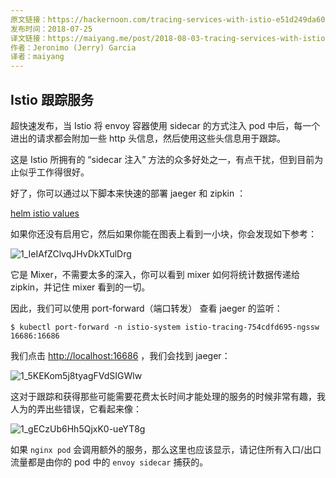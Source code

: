 ```yaml
---
原文链接：https://hackernoon.com/tracing-services-with-istio-e51d249da60c
发布时间：2018-07-25
译文链接：https://maiyang.me/post/2018-08-03-tracing-services-with-istio/
作者：Jeronimo (Jerry) Garcia
译者：maiyang
---
```


## Istio 跟踪服务

超快速发布，当 Istio 将 envoy 容器使用 sidecar 的方式注入 pod 中后，每一个进出的请求都会附加一些 http 头信息，然后使用这些头信息用于跟踪。

这是 Istio 所拥有的 “sidecar 注入” 方法的众多好处之一，有点干扰，但到目前为止似乎工作得很好。

好了，你可以通过以下脚本来快速的部署 jaeger 和 zipkin ：

[helm istio values](https://github.com/istio/istio/blob/master/install/kubernetes/helm/istio/values.yaml#L415)

如果你还没有启用它，然后如果你能在图表上看到一小块，你会发现如下参考：

![1_IeIAfZClvqJHvDkXTulDrg](https://ws4.sinaimg.cn/large/006tKfTcgy1ftw4urdnj6j30m10680sm.jpg)

它是 Mixer，不需要太多的深入，你可以看到 mixer 如何将统计数据传递给 zipkin，并记住 mixer 看到的一切。

因此，我们可以使用 port-forward（端口转发） 查看 jaeger 的监听：

```shell
$ kubectl port-forward -n istio-system istio-tracing-754cdfd695-ngssw
16686:16686
```

我们点击 [http://localhost:16686](http://localhost:16686) ，我们会找到 jaeger：

![1_5KEKom5j8tyagFVdSIGWlw](https://ws4.sinaimg.cn/large/006tKfTcgy1ftw4vl7uvjj30wx0kita2.jpg)

这对于跟踪和获得那些可能需要花费太长时间才能处理的服务的时候非常有趣，我人为的弄出些错误，它看起来像：

![1_gECzUb6Hh5QjxK0-ueYT8g](https://ws4.sinaimg.cn/large/006tKfTcgy1ftw4wduq16j318g0meq5w.jpg)

如果 `nginx pod` 会调用额外的服务，那么这里也应该显示，请记住所有入口/出口流量都是由你的 pod 中的 `envoy sidecar` 捕获的。

